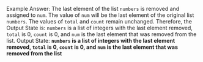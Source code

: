 Example Answer: 
The last element of the list `numbers` is removed and assigned to `num`. The value of `num` will be the last element of the original list `numbers`. The values of `total` and `count` remain unchanged. Therefore, the Output State is: `numbers` is a list of integers with the last element removed, `total` is 0, `count` is 0, and `num` is the last element that was removed from the list.
Output State: **`numbers` is a list of integers with the last element removed, `total` is 0, `count` is 0, and `num` is the last element that was removed from the list**